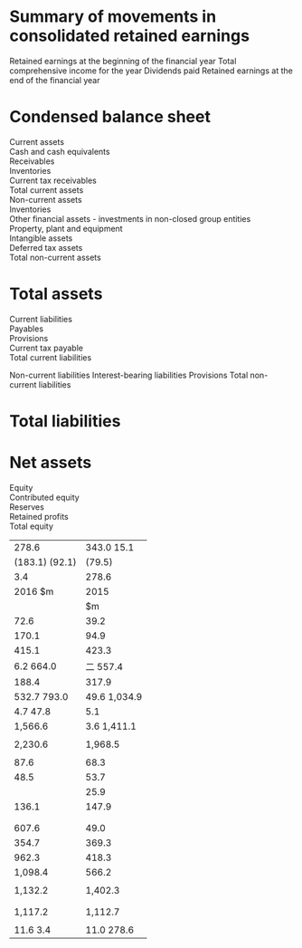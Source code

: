 # Summary of movements in consolidated retained earnings  

Retained earnings at the beginning of the financial year Total comprehensive income for the year Dividends paid Retained earnings at the end of the financial year  

# Condensed balance sheet  

Current assets   
Cash and cash equivalents   
Receivables   
Inventories   
Current tax receivables   
Total current assets   
Non-current assets   
Inventories   
Other financial assets - investments in non-closed group entities   
Property, plant and equipment   
Intangible assets   
Deferred tax assets   
Total non-current assets  

# Total assets  

Current liabilities   
Payables   
Provisions   
Current tax payable   
Total current liabilities  

Non-current liabilities Interest-bearing liabilities Provisions Total non-current liabilities  

# Total liabilities  

# Net assets  

Equity   
Contributed equity   
Reserves   
Retained profits   
Total equity  

<html><body><table><tr><td>278.6</td><td>343.0 15.1</td></tr><tr><td>(183.1) (92.1)</td><td>(79.5)</td></tr><tr><td>3.4</td><td>278.6</td></tr><tr><td>2016 $m</td><td>2015</td></tr><tr><td></td><td>$m</td></tr><tr><td>72.6</td><td>39.2</td></tr><tr><td>170.1</td><td>94.9</td></tr><tr><td>415.1</td><td>423.3</td></tr><tr><td>6.2 664.0</td><td>二 557.4</td></tr><tr><td>188.4</td><td>317.9</td></tr><tr><td>532.7 793.0</td><td>49.6 1,034.9</td></tr><tr><td>4.7 47.8</td><td>5.1</td></tr><tr><td>1,566.6</td><td>3.6 1,411.1</td></tr><tr><td></td><td></td></tr><tr><td>2,230.6</td><td>1,968.5</td></tr><tr><td></td><td></td></tr><tr><td>87.6</td><td>68.3</td></tr><tr><td>48.5</td><td>53.7</td></tr><tr><td></td><td>25.9</td></tr><tr><td>136.1</td><td>147.9</td></tr><tr><td></td><td></td></tr><tr><td></td><td></td></tr><tr><td>607.6</td><td>49.0</td></tr><tr><td>354.7</td><td>369.3</td></tr><tr><td>962.3</td><td>418.3</td></tr><tr><td>1,098.4</td><td>566.2</td></tr><tr><td></td><td></td></tr><tr><td>1,132.2</td><td>1,402.3</td></tr><tr><td></td><td></td></tr><tr><td></td><td></td></tr><tr><td>1,117.2</td><td>1,112.7</td></tr><tr><td></td><td></td></tr><tr><td>11.6 3.4</td><td>11.0 278.6</td></tr></table></body></html>  